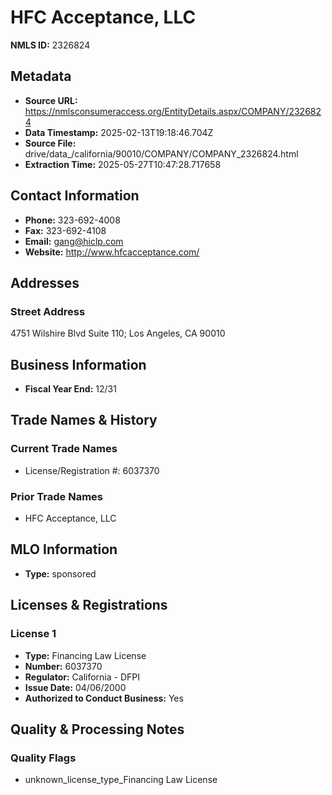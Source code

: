 # HFC Acceptance, LLC

**NMLS ID:** 2326824

## Metadata
- **Source URL:** https://nmlsconsumeraccess.org/EntityDetails.aspx/COMPANY/2326824
- **Data Timestamp:** 2025-02-13T19:18:46.704Z
- **Source File:** drive/data_/california/90010/COMPANY/COMPANY_2326824.html
- **Extraction Time:** 2025-05-27T10:47:28.717658

## Contact Information
- **Phone:** 323-692-4008
- **Fax:** 323-692-4108
- **Email:** gang@hiclp.com
- **Website:** http://www.hfcacceptance.com/

## Addresses
### Street Address
4751 Wilshire Blvd Suite 110; Los Angeles, CA 90010

## Business Information
- **Fiscal Year End:** 12/31

## Trade Names & History
### Current Trade Names
- License/Registration #: 6037370

### Prior Trade Names
- HFC Acceptance, LLC

## MLO Information
- **Type:** sponsored

## Licenses & Registrations

### License 1
- **Type:** Financing Law License
- **Number:** 6037370
- **Regulator:** California - DFPI
- **Issue Date:** 04/06/2000
- **Authorized to Conduct Business:** Yes

## Quality & Processing Notes
### Quality Flags
- unknown_license_type_Financing Law License
